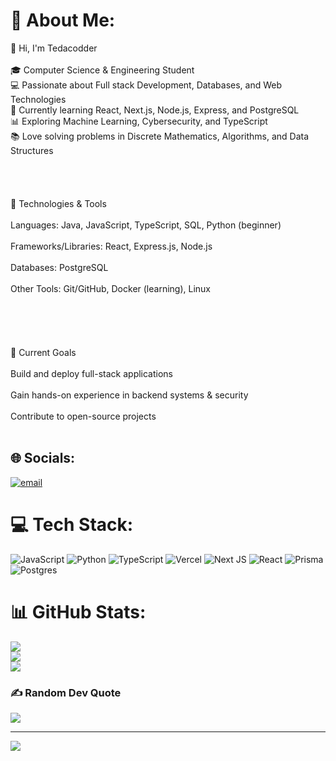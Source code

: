 # 💫 About Me:
👋 Hi, I'm Tedacodder<br><br>🎓 Computer Science & Engineering Student<br>💻 Passionate about Full stack Development, Databases, and Web Technologies<br>🚀 Currently learning React, Next.js, Node.js, Express, and PostgreSQL<br>📊 Exploring Machine Learning, Cybersecurity, and TypeScript<br>📚 Love solving problems in Discrete Mathematics, Algorithms, and Data Structures<br><br><br><br><br>🔧 Technologies & Tools<br><br>Languages: Java, JavaScript, TypeScript, SQL, Python (beginner)<br><br>Frameworks/Libraries: React, Express.js, Node.js<br><br>Databases: PostgreSQL<br><br>Other Tools: Git/GitHub, Docker (learning), Linux<br><br><br><br><br><br>🌱 Current Goals<br><br>Build and deploy full-stack applications<br><br>Gain hands-on experience in backend systems & security<br><br>Contribute to open-source projects<br><br>


## 🌐 Socials:
[![email](https://img.shields.io/badge/Email-D14836?logo=gmail&logoColor=white)](mailto:tedacodder@gmail.com) 

# 💻 Tech Stack:
![JavaScript](https://img.shields.io/badge/javascript-%23323330.svg?style=for-the-badge&logo=javascript&logoColor=%23F7DF1E) ![Python](https://img.shields.io/badge/python-3670A0?style=for-the-badge&logo=python&logoColor=ffdd54) ![TypeScript](https://img.shields.io/badge/typescript-%23007ACC.svg?style=for-the-badge&logo=typescript&logoColor=white) ![Vercel](https://img.shields.io/badge/vercel-%23000000.svg?style=for-the-badge&logo=vercel&logoColor=white) ![Next JS](https://img.shields.io/badge/Next-black?style=for-the-badge&logo=next.js&logoColor=white) ![React](https://img.shields.io/badge/react-%2320232a.svg?style=for-the-badge&logo=react&logoColor=%2361DAFB) ![Prisma](https://img.shields.io/badge/Prisma-3982CE?style=for-the-badge&logo=Prisma&logoColor=white) ![Postgres](https://img.shields.io/badge/postgres-%23316192.svg?style=for-the-badge&logo=postgresql&logoColor=white)
# 📊 GitHub Stats:
![](https://github-readme-stats.vercel.app/api?username=Tedacodder&theme=dark&hide_border=false&include_all_commits=false&count_private=false)<br/>
![](https://nirzak-streak-stats.vercel.app/?user=Tedacodder&theme=dark&hide_border=false)<br/>
![](https://github-readme-stats.vercel.app/api/top-langs/?username=Tedacodder&theme=dark&hide_border=false&include_all_commits=false&count_private=false&layout=compact)

### ✍️ Random Dev Quote
![](https://quotes-github-readme.vercel.app/api?type=horizontal&theme=radical)

---
[![](https://visitcount.itsvg.in/api?id=Tedacodder&icon=0&color=0)](https://visitcount.itsvg.in)

<!-- Proudly created with GPRM ( https://gprm.itsvg.in ) -->
